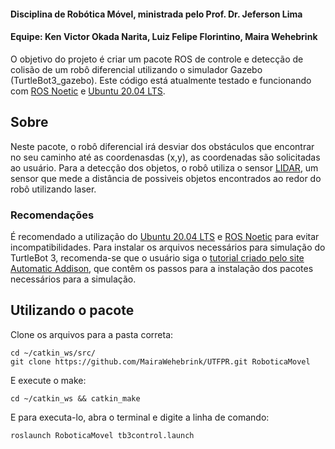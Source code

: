 #### Disciplina de Robótica Móvel, ministrada pelo Prof. Dr. Jeferson Lima 
#### Equipe: Ken Victor Okada Narita, Luiz Felipe Florintino, Maira Wehebrink
O objetivo do projeto é criar um pacote ROS de controle e detecção de colisão de um robô diferencial utilizando o simulador Gazebo (TurtleBot3_gazebo).
Este código está atualmente testado e funcionando com [ROS Noetic](http://wiki.ros.org/noetic/) e [Ubuntu 20.04 LTS](https://releases.ubuntu.com/20.04/).
## Sobre
Neste pacote, o robô diferencial irá desviar dos obstáculos que encontrar no seu caminho até as coordenasdas (x,y), as coordenadas são solicitadas ao usuário.
Para a detecção dos objetos, o robô utiliza o sensor [LIDAR](https://emanual.robotis.com/docs/en/platform/turtlebot3/appendix_lds_01/), um sensor que mede a distância de possiveis objetos encontrados ao redor do robô utilizando laser.
### Recomendações
É recomendado a utilização do [Ubuntu 20.04 LTS](https://releases.ubuntu.com/20.04/) e [ROS Noetic](http://wiki.ros.org/noetic/) para evitar incompatibilidades.
Para instalar os arquivos necessários para simulação do TurtleBot 3, recomenda-se que o usuário siga o [tutorial criado pelo site Automatic Addison](https://automaticaddison.com/how-to-launch-the-turtlebot3-simulation-with-ros/), que contêm os passos para a instalação dos pacotes necessários para a simulação. 

## Utilizando o pacote

Clone os arquivos para a pasta correta:
```
cd ~/catkin_ws/src/
git clone https://github.com/MairaWehebrink/UTFPR.git RoboticaMovel
```
E execute o make:
```
cd ~/catkin_ws && catkin_make
```
E para executa-lo, abra o terminal e digite a linha de comando:

```
roslaunch RoboticaMovel tb3control.launch
